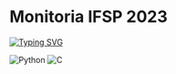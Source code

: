 # Monitoria IFSP 2023

[![Typing SVG](https://readme-typing-svg.herokuapp.com/?color=ffffff&size=22&center=true&vCenter=true&width=1000&lines=atividades+e+estudos+do+projeto+de+Monitoria+de+Lógica+de+Programação+do+IFSP)](https://git.io/typing-svg)

![Python](https://img.shields.io/badge/Python-3776AB?style=for-the-badge&logo=python&logoColor=white)
![C](https://img.shields.io/badge/C-00599C?style=for-the-badge&logo=c&logoColor=white)
